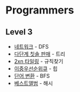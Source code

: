 # Programmers
## Level 3
- [네트워크](https://programmers.co.kr/learn/courses/30/lessons/43162) - DFS
- [다단계 칫솔 판매](https://programmers.co.kr/learn/courses/30/lessons/77486) - 트리
- [2xn 타일링](https://programmers.co.kr/learn/courses/30/lessons/12900) - 규칙찾기
- [이중우선순위큐](https://programmers.co.kr/learn/courses/30/lessons/42628) - 힙
- [단어 변환](https://programmers.co.kr/learn/courses/30/lessons/43163) - BFS
- [베스트앨범](https://programmers.co.kr/learn/courses/30/lessons/42579) - 해시